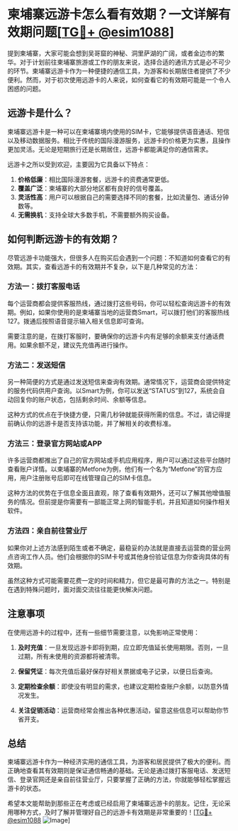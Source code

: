 # 柬埔寨远游卡怎么看有效期？一文详解有效期问题[[TG💪+ @esim1088](https://t.me/s/esim1088)]

提到柬埔寨，大家可能会想到吴哥窟的神秘、洞里萨湖的广阔，或者金边市的繁华。对于计划前往柬埔寨旅游或工作的朋友来说，选择合适的通讯方式是必不可少的环节。柬埔寨远游卡作为一种便捷的通信工具，为游客和长期居住者提供了不少便利。然而，对于初次使用远游卡的人来说，如何查看它的有效期可能是一个令人困惑的问题。

## 远游卡是什么？

柬埔寨远游卡是一种可以在柬埔寨境内使用的SIM卡，它能够提供语音通话、短信以及移动数据服务。相比于传统的国际漫游服务，远游卡的价格更为实惠，且操作更加灵活。无论是短期旅行还是长期居住，远游卡都能满足你的通信需求。

远游卡之所以受到欢迎，主要因为它具备以下特点：
1. **价格低廉**：相比国际漫游套餐，远游卡的资费通常更低。
2. **覆盖广泛**：柬埔寨的大部分地区都有良好的信号覆盖。
3. **灵活性高**：用户可以根据自己的需要选择不同的套餐，比如流量包、通话分钟数等。
4. **无需换机**：支持全球大多数手机，不需要额外购买设备。

## 如何判断远游卡的有效期？

尽管远游卡功能强大，但很多人在购买后会遇到一个问题：不知道如何查看它的有效期。其实，查看远游卡的有效期并不复杂，以下是几种常见的方法：

### 方法一：拨打客服电话

每个运营商都会提供客服热线，通过拨打这些号码，你可以轻松查询远游卡的有效期。例如，如果你使用的是柬埔寨当地的运营商Smart，可以拨打他们的客服热线127。拨通后按照语音提示输入相关信息即可查询。

需要注意的是，在拨打客服时，要确保你的远游卡内有足够的余额来支付通话费用。如果余额不足，建议先充值再进行操作。

### 方法二：发送短信

另一种简便的方式是通过发送短信来查询有效期。通常情况下，运营商会提供特定的服务代码供用户查询。以Smart为例，你可以发送“STATUS”到127，系统会自动回复你的账户状态，包括剩余时间、余额等信息。

这种方式的优点在于快捷方便，只需几秒钟就能获得所需的信息。不过，请记得提前确认你的远游卡是否支持该功能，并了解相关的收费标准。

### 方法三：登录官方网站或APP

许多运营商都推出了自己的官方网站或手机应用程序，用户可以通过这些平台随时查看账户详情。以柬埔寨的Metfone为例，他们有一个名为“Metfone”的官方应用，用户注册账号后即可在线管理自己的SIM卡信息。

这种方法的优势在于信息全面且直观，除了查看有效期外，还可以了解其他增值服务的情况。但前提是你需要有一部能正常上网的智能手机，并且知道如何操作相关软件。

### 方法四：亲自前往营业厅

如果你对上述方法感到陌生或者不确定，最稳妥的办法就是直接去运营商的营业网点咨询工作人员。他们会根据你的SIM卡号或其他身份验证信息为你查询具体的有效期。

虽然这种方式可能需要花费一定的时间和精力，但它是最可靠的方法之一。特别是在遇到特殊问题时，面对面交流往往能更快解决问题。

## 注意事项

在使用远游卡的过程中，还有一些细节需要注意，以免影响正常使用：

1. **及时充值**：一旦发现远游卡即将到期，应立即充值延长使用期限。否则，一旦过期，所有未使用的资源都将被清零。
   
2. **保留凭证**：每次充值后最好保存好相关票据或电子记录，以便日后查询。

3. **定期检查余额**：即使没有明显的需求，也建议定期检查账户余额，以防意外情况发生。

4. **关注促销活动**：运营商经常会推出各种优惠活动，留意这些信息可以帮助你节省开支。

## 总结

柬埔寨远游卡作为一种经济实用的通信工具，为游客和居民提供了极大的便利。而正确地查看其有效期则是保证通信畅通的基础。无论是通过拨打客服电话、发送短信、登录官网还是亲自前往营业厅，只要掌握了正确的方法，你就能够轻松掌握远游卡的状态。

希望本文能帮助到那些正在考虑或已经启用了柬埔寨远游卡的朋友。记住，无论采用哪种方式，及时了解并管理好自己的远游卡有效期是非常重要的！[[TG💪+ @esim1088](https://t.me/s/esim1088) ![Image](https://i.postimg.cc/4NQfJmqS/Snipaste-2025-05-13-00-14-12.png)]